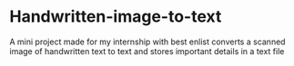 # Handwritten-image-to-text
A mini project made for my internship with best enlist converts a scanned image of handwritten text to text and stores important details in a text file
